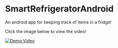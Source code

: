# SmartRefrigeratorAndroid
An android app for keeping track of items in a fridge!

Click the image below to view the video!


[![Demo Video](http://img.youtube.com/vi/p4lVHn202O4/0.jpg)](http://www.youtube.com/watch?v=p4lVHn202O4)
